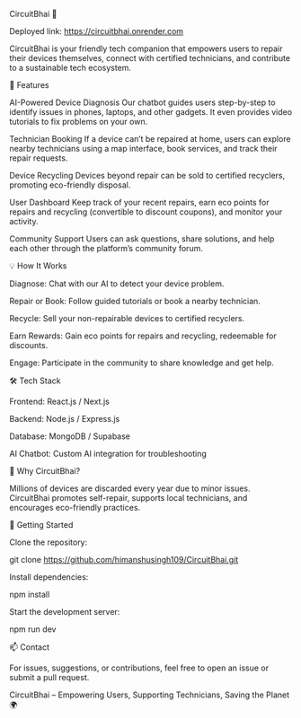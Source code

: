 CircuitBhai 🌟

Deployed link: https://circuitbhai.onrender.com

CircuitBhai is your friendly tech companion that empowers users to repair their devices themselves, connect with certified technicians, and contribute to a sustainable tech ecosystem.

🚀 Features

AI-Powered Device Diagnosis
Our chatbot guides users step-by-step to identify issues in phones, laptops, and other gadgets. It even provides video tutorials to fix problems on your own.

Technician Booking
If a device can’t be repaired at home, users can explore nearby technicians using a map interface, book services, and track their repair requests.

Device Recycling
Devices beyond repair can be sold to certified recyclers, promoting eco-friendly disposal.

User Dashboard
Keep track of your recent repairs, earn eco points for repairs and recycling (convertible to discount coupons), and monitor your activity.

Community Support
Users can ask questions, share solutions, and help each other through the platform’s community forum.

💡 How It Works

Diagnose: Chat with our AI to detect your device problem.

Repair or Book: Follow guided tutorials or book a nearby technician.

Recycle: Sell your non-repairable devices to certified recyclers.

Earn Rewards: Gain eco points for repairs and recycling, redeemable for discounts.

Engage: Participate in the community to share knowledge and get help.

🛠 Tech Stack

Frontend: React.js / Next.js

Backend: Node.js / Express.js

Database: MongoDB / Supabase

AI Chatbot: Custom AI integration for troubleshooting

🌱 Why CircuitBhai?

Millions of devices are discarded every year due to minor issues. CircuitBhai promotes self-repair, supports local technicians, and encourages eco-friendly practices.

📌 Getting Started

Clone the repository:

git clone https://github.com/himanshusingh109/CircuitBhai.git


Install dependencies:

npm install


Start the development server:

npm run dev

📫 Contact

For issues, suggestions, or contributions, feel free to open an issue or submit a pull request.

CircuitBhai – Empowering Users, Supporting Technicians, Saving the Planet 🌍
